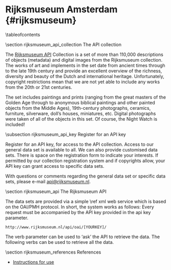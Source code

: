 Rijksmuseum Amsterdam    {#rijksmuseum}
=====================

\tableofcontents

\section rijksmuseum_api_collection The API collection

The [Rijksmuseum API](https://www.rijksmuseum.nl/en/api) Collection is a set of
more than 110,000 descriptions of objects (metadata) and digital images from the
Rijksmuseum collection. The works of art and implements in the set date from
ancient times through to the late 19th century and provide an excellent overview
of the richness, diversity and beauty of the Dutch and international heritage.
Unfortunately, copyright restrictions mean that we are not yet able to include
any works from the 20th or 21st centuries.

The set includes paintings and prints (ranging from the great masters of the
Golden Age through to anonymous biblical paintings and other painted objects
from the Middle Ages), 19th-century photographs, ceramics, furniture, silverware,
doll’s houses, miniatures, etc. Digital photographs were taken of all of the
objects in this set. Of course, the Night Watch is included!

\subsection rijksmuseum_api_key Register for an API key

Register for an API key, for access to the API collection. Access to our general
data set is available to all. We can also provide customised data sets. There is
space on the registration form to indicate your interests. If permitted by our
collection registration system and if copyrights allow, your API key can grant
access to specific data sets.

With questions or comments regarding the general data set or specific data sets,
please e-mail api@rijksmuseum.nl.

\section rijksmuseum_api The Rijksmuseum API

The data sets are provided via a simple \ref xml web service which is based on
the OAI/PMH protocol. In short, the system works as follows:
Every request must be accompanied by the API key provided in the api key parameter.

    http://www.rijksmuseum.nl/api/oai/[YOURKEY]/

The verb parameter can be used to ‘ask’ the API to retrieve the data. The following
verbs can be used to retrieve all the data.

\section rijksmuseum_references References

- [Instructions for use](https://www.rijksmuseum.nl/en/api/instructions-for-use)
